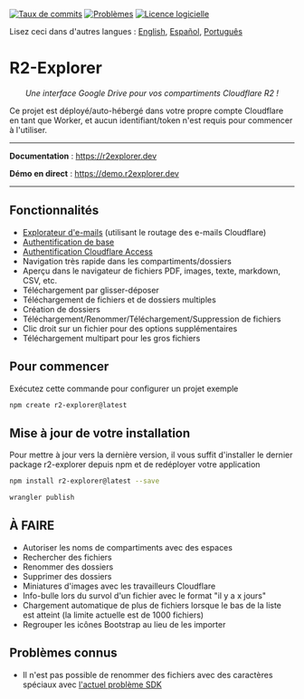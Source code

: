 [![Taux de commits](https://img.shields.io/github/commit-activity/m/G4brym/R2-Explorer?label=Commits&style=social)](https://github.com/G4brym/R2-Explorer/commits/main) [![Problèmes](https://img.shields.io/github/issues/G4brym/R2-Explorer?style=social)](https://github.com/G4brym/R2-Explorer/issues) [![Licence logicielle](https://img.shields.io/badge/license-MIT-brightgreen.svg?style=social)](LICENSE)

Lisez ceci dans d'autres langues : [English](README.md), [Español](READMEes.md), [Português](READMEpt.md)

# R2-Explorer

<p align="center">
    <em>Une interface Google Drive pour vos compartiments Cloudflare R2 !</em>
</p>

<p>
  Ce projet est déployé/auto-hébergé dans votre propre compte Cloudflare en tant que Worker, et aucun identifiant/token n'est requis pour commencer à l'utiliser.
</p>

---

**Documentation** : <a href="https://r2explorer.dev" target="_blank">https://r2explorer.dev</a>

**Démo en direct** : <a href="https://demo.r2explorer.dev" target="_blank">https://demo.r2explorer.dev</a>

---

## Fonctionnalités

- [Explorateur d'e-mails](https://r2explorer.dev/guides/setup-email-explorer/) (utilisant le routage des e-mails Cloudflare)
- [Authentification de base](https://r2explorer.dev/getting-started/security/#basic-auth)
- [Authentification Cloudflare Access](https://r2explorer.dev/getting-started/security/)
- Navigation très rapide dans les compartiments/dossiers
- Aperçu dans le navigateur de fichiers PDF, images, texte, markdown, CSV, etc.
- Téléchargement par glisser-déposer
- Téléchargement de fichiers et de dossiers multiples
- Création de dossiers
- Téléchargement/Renommer/Téléchargement/Suppression de fichiers
- Clic droit sur un fichier pour des options supplémentaires
- Téléchargement multipart pour les gros fichiers

## Pour commencer

Exécutez cette commande pour configurer un projet exemple

```bash
npm create r2-explorer@latest
```

## Mise à jour de votre installation

Pour mettre à jour vers la dernière version, il vous suffit d'installer le dernier package r2-explorer depuis npm et de redéployer votre application

```bash
npm install r2-explorer@latest --save
```

```bash
wrangler publish
```

## À FAIRE

- Autoriser les noms de compartiments avec des espaces
- Rechercher des fichiers
- Renommer des dossiers
- Supprimer des dossiers
- Miniatures d'images avec les travailleurs Cloudflare
- Info-bulle lors du survol d'un fichier avec le format "il y a x jours"
- Chargement automatique de plus de fichiers lorsque le bas de la liste est atteint (la limite actuelle est de 1000 fichiers)
- Regrouper les icônes Bootstrap au lieu de les importer

## Problèmes connus

- Il n'est pas possible de renommer des fichiers avec des caractères spéciaux avec [l'actuel problème SDK](https://github.com/aws/aws-sdk-js/issues/1949)
